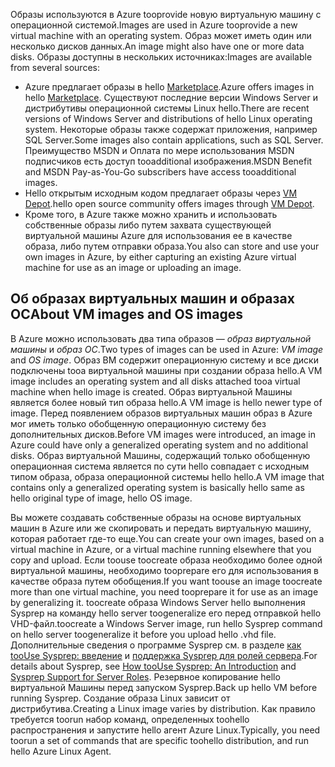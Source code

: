 

<span data-ttu-id="ffd58-101">Образы используются в Azure tooprovide новую виртуальную машину с операционной системой.</span><span class="sxs-lookup"><span data-stu-id="ffd58-101">Images are used in Azure tooprovide a new virtual machine with an operating system.</span></span> <span data-ttu-id="ffd58-102">Образ может иметь один или несколько дисков данных.</span><span class="sxs-lookup"><span data-stu-id="ffd58-102">An image might also have one or more data disks.</span></span> <span data-ttu-id="ffd58-103">Образы доступны в нескольких источниках:</span><span class="sxs-lookup"><span data-stu-id="ffd58-103">Images are available from several sources:</span></span>

* <span data-ttu-id="ffd58-104">Azure предлагает образы в hello [Marketplace](https://azure.microsoft.com/gallery/virtual-machines/).</span><span class="sxs-lookup"><span data-stu-id="ffd58-104">Azure offers images in hello [Marketplace](https://azure.microsoft.com/gallery/virtual-machines/).</span></span> <span data-ttu-id="ffd58-105">Существуют последние версии Windows Server и дистрибутивы операционной системы Linux hello.</span><span class="sxs-lookup"><span data-stu-id="ffd58-105">There are recent versions of Windows Server and distributions of hello Linux operating system.</span></span> <span data-ttu-id="ffd58-106">Некоторые образы также содержат приложения, например SQL Server.</span><span class="sxs-lookup"><span data-stu-id="ffd58-106">Some images also contain applications, such as SQL Server.</span></span> <span data-ttu-id="ffd58-107">Преимущество MSDN и Оплата по мере использования MSDN подписчиков есть доступ tooadditional изображения.</span><span class="sxs-lookup"><span data-stu-id="ffd58-107">MSDN Benefit and MSDN Pay-as-You-Go subscribers have access tooadditional images.</span></span>
* <span data-ttu-id="ffd58-108">Hello открытым исходным кодом предлагает образы через [VM Depot](http://vmdepot.msopentech.com/List/Index).</span><span class="sxs-lookup"><span data-stu-id="ffd58-108">hello open source community offers images through [VM Depot](http://vmdepot.msopentech.com/List/Index).</span></span>
* <span data-ttu-id="ffd58-109">Кроме того, в Azure также можно хранить и использовать собственные образы либо путем захвата существующей виртуальной машины Azure для использования ее в качестве образа, либо путем отправки образа.</span><span class="sxs-lookup"><span data-stu-id="ffd58-109">You also can store and use your own images in Azure, by either capturing an existing Azure virtual machine for use as an image or uploading an image.</span></span>

## <a name="about-vm-images-and-os-images"></a><span data-ttu-id="ffd58-110">Об образах виртуальных машин и образах ОС</span><span class="sxs-lookup"><span data-stu-id="ffd58-110">About VM images and OS images</span></span>
<span data-ttu-id="ffd58-111">В Azure можно использовать два типа образов — *образ виртуальной машины* и *образ ОС*.</span><span class="sxs-lookup"><span data-stu-id="ffd58-111">Two types of images can be used in Azure: *VM image* and *OS image*.</span></span> <span data-ttu-id="ffd58-112">Образ ВМ содержит операционную систему и все диски подключены tooa виртуальной машины при создании образа hello.</span><span class="sxs-lookup"><span data-stu-id="ffd58-112">A VM image includes an operating system and all disks attached tooa virtual machine when hello image is created.</span></span> <span data-ttu-id="ffd58-113">Образ виртуальной Машины является более новый тип образа hello.</span><span class="sxs-lookup"><span data-stu-id="ffd58-113">A VM image is hello newer type of image.</span></span> <span data-ttu-id="ffd58-114">Перед появлением образов виртуальных машин образ в Azure мог иметь только обобщенную операционную систему без дополнительных дисков.</span><span class="sxs-lookup"><span data-stu-id="ffd58-114">Before VM images were introduced, an image in Azure could have only a generalized operating system and no additional disks.</span></span> <span data-ttu-id="ffd58-115">Образ виртуальной Машины, содержащий только обобщенную операционная система является по сути hello совпадает с исходным типом образа, образа операционной системы hello hello.</span><span class="sxs-lookup"><span data-stu-id="ffd58-115">A VM image that contains only a generalized operating system is basically hello same as hello original type of image, hello OS image.</span></span>

<span data-ttu-id="ffd58-116">Вы можете создавать собственные образы на основе виртуальных машин в Azure или же скопировать и передать виртуальную машину, которая работает где-то еще.</span><span class="sxs-lookup"><span data-stu-id="ffd58-116">You can create your own images, based on a virtual machine in Azure, or a virtual machine running elsewhere that you copy and upload.</span></span> <span data-ttu-id="ffd58-117">Если toouse toocreate образа необходимо более одной виртуальной машины, необходимо tooprepare его для использования в качестве образа путем обобщения.</span><span class="sxs-lookup"><span data-stu-id="ffd58-117">If you want toouse an image toocreate more than one virtual machine, you need tooprepare it for use as an image by generalizing it.</span></span> <span data-ttu-id="ffd58-118">toocreate образа Windows Server hello выполнения Sysprep на команду hello server toogeneralize его перед отправкой hello VHD-файл.</span><span class="sxs-lookup"><span data-stu-id="ffd58-118">toocreate a Windows Server image, run hello Sysprep command on hello server toogeneralize it before you upload hello .vhd file.</span></span> <span data-ttu-id="ffd58-119">Дополнительные сведения о программе Sysprep см. в разделе [как tooUse Sysprep: введение](http://go.microsoft.com/fwlink/p/?LinkId=392030) и [поддержка Sysprep для ролей сервера](https://msdn.microsoft.com/windows/hardware/commercialize/manufacture/desktop/sysprep-support-for-server-roles).</span><span class="sxs-lookup"><span data-stu-id="ffd58-119">For details about Sysprep, see [How tooUse Sysprep: An Introduction](http://go.microsoft.com/fwlink/p/?LinkId=392030) and [Sysprep Support for Server Roles](https://msdn.microsoft.com/windows/hardware/commercialize/manufacture/desktop/sysprep-support-for-server-roles).</span></span> <span data-ttu-id="ffd58-120">Резервное копирование hello виртуальной Машины перед запуском Sysprep.</span><span class="sxs-lookup"><span data-stu-id="ffd58-120">Back up hello VM before running Sysprep.</span></span> <span data-ttu-id="ffd58-121">Создание образа Linux зависит от дистрибутива.</span><span class="sxs-lookup"><span data-stu-id="ffd58-121">Creating a Linux image varies by distribution.</span></span> <span data-ttu-id="ffd58-122">Как правило требуется toorun набор команд, определенных toohello распространения и запустите hello агент Azure Linux.</span><span class="sxs-lookup"><span data-stu-id="ffd58-122">Typically, you need toorun a set of commands that are specific toohello distribution, and run hello Azure Linux Agent.</span></span>
